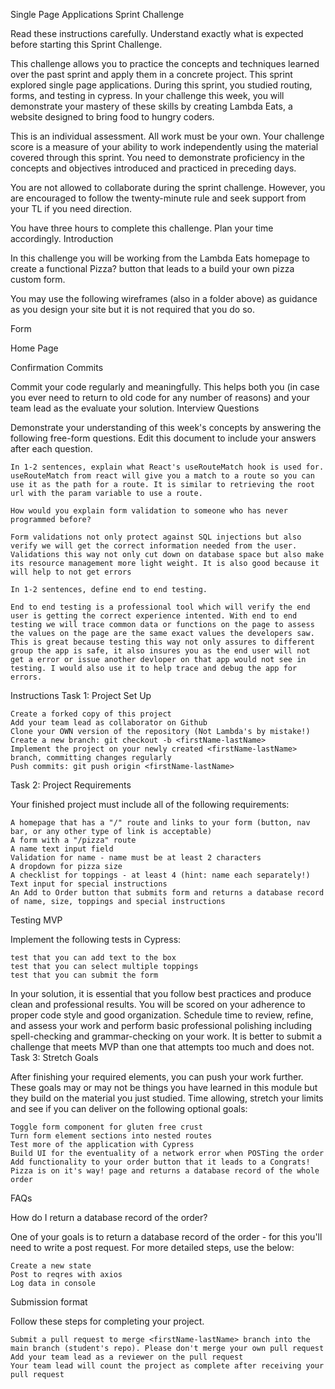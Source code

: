 Single Page Applications Sprint Challenge

Read these instructions carefully. Understand exactly what is expected before starting this Sprint Challenge.

This challenge allows you to practice the concepts and techniques learned over the past sprint and apply them in a concrete project. This sprint explored single page applications. During this sprint, you studied routing, forms, and testing in cypress. In your challenge this week, you will demonstrate your mastery of these skills by creating Lambda Eats, a website designed to bring food to hungry coders.

This is an individual assessment. All work must be your own. Your challenge score is a measure of your ability to work independently using the material covered through this sprint. You need to demonstrate proficiency in the concepts and objectives introduced and practiced in preceding days.

You are not allowed to collaborate during the sprint challenge. However, you are encouraged to follow the twenty-minute rule and seek support from your TL if you need direction.

You have three hours to complete this challenge. Plan your time accordingly.
Introduction

In this challenge you will be working from the Lambda Eats homepage to create a functional Pizza? button that leads to a build your own pizza custom form.

You may use the following wireframes (also in a folder above) as guidance as you design your site but it is not required that you do so.

Form

Home Page

Confirmation
Commits

Commit your code regularly and meaningfully. This helps both you (in case you ever need to return to old code for any number of reasons) and your team lead as the evaluate your solution.
Interview Questions

Demonstrate your understanding of this week's concepts by answering the following free-form questions. Edit this document to include your answers after each question.

    In 1-2 sentences, explain what React's useRouteMatch hook is used for. useRouteMatch from react will give you a match to a route so you can use it as the path for a route. It is similar to retrieving the root url with the param variable to use a route.

    How would you explain form validation to someone who has never programmed before?

    Form validations not only protect against SQL injections but also verify we will get the correct information needed from the user. Validations this way not only cut down on database space but also make its resource management more light weight. It is also good because it will help to not get errors

    In 1-2 sentences, define end to end testing.

    End to end testing is a professional tool which will verify the end user is getting the correct experience intented. With end to end testing we will trace common data or functions on the page to assess the values on the page are the same exact values the developers saw. This is great because testing this way not only assures to different group the app is safe, it also insures you as the end user will not get a error or issue another devloper on that app would not see in testing. I would also use it to help trace and debug the app for errors.

Instructions
Task 1: Project Set Up

    Create a forked copy of this project
    Add your team lead as collaborator on Github
    Clone your OWN version of the repository (Not Lambda's by mistake!)
    Create a new branch: git checkout -b <firstName-lastName>
    Implement the project on your newly created <firstName-lastName> branch, committing changes regularly
    Push commits: git push origin <firstName-lastName>

Task 2: Project Requirements

Your finished project must include all of the following requirements:

    A homepage that has a "/" route and links to your form (button, nav bar, or any other type of link is acceptable)
    A form with a "/pizza" route
    A name text input field
    Validation for name - name must be at least 2 characters
    A dropdown for pizza size
    A checklist for toppings - at least 4 (hint: name each separately!)
    Text input for special instructions
    An Add to Order button that submits form and returns a database record of name, size, toppings and special instructions

Testing MVP

Implement the following tests in Cypress:

    test that you can add text to the box
    test that you can select multiple toppings
    test that you can submit the form

In your solution, it is essential that you follow best practices and produce clean and professional results. You will be scored on your adherence to proper code style and good organization. Schedule time to review, refine, and assess your work and perform basic professional polishing including spell-checking and grammar-checking on your work. It is better to submit a challenge that meets MVP than one that attempts too much and does not.
Task 3: Stretch Goals

After finishing your required elements, you can push your work further. These goals may or may not be things you have learned in this module but they build on the material you just studied. Time allowing, stretch your limits and see if you can deliver on the following optional goals:

    Toggle form component for gluten free crust
    Turn form element sections into nested routes
    Test more of the application with Cypress
    Build UI for the eventuality of a network error when POSTing the order
    Add functionality to your order button that it leads to a Congrats! Pizza is on it's way! page and returns a database record of the whole order

FAQs

How do I return a database record of the order?

One of your goals is to return a database record of the order - for this you'll need to write a post request. For more detailed steps, use the below:

    Create a new state
    Post to reqres with axios
    Log data in console

Submission format

Follow these steps for completing your project.

    Submit a pull request to merge <firstName-lastName> branch into the main branch (student's repo). Please don't merge your own pull request
    Add your team lead as a reviewer on the pull request
    Your team lead will count the project as complete after receiving your pull request

